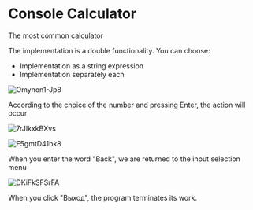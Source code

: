 # Console Calculator
 The most common calculator

The implementation is a double functionality. You can choose:
<ul>
 <li>Implementation as a string expression</li>
 <li>Implementation separately each</li>
</ul>

![Omynon1-Jp8](https://user-images.githubusercontent.com/64326994/131701656-b5a12ad7-6393-48ef-ad5c-3ee26b17643a.jpg)

According to the choice of the number and pressing Enter, the action will occur

![7rJIkxkBXvs](https://user-images.githubusercontent.com/64326994/131701923-d2093e4c-eb73-41bb-9005-c20f079a36eb.jpg)

![F5gmtD41bk8](https://user-images.githubusercontent.com/64326994/131702172-5ef99037-30e0-4061-9a8d-403771f8e212.jpg)

When you enter the word "Back", we are returned to the input selection menu

![DKiFkSFSrFA](https://user-images.githubusercontent.com/64326994/131703122-20459cca-67a3-47f2-b6e9-ea89a713754f.jpg)

When you click "Выход", the program terminates its work.
